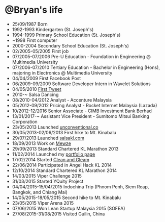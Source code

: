 @Bryan's life
===============

- 25/09/1987 Born
- 1992-1993 Kindergarten (St. Joseph's)
- 1994-1999 Primary School Education (St. Joseph's)
- ~1998 First computer
- 2000-2004 Secondary School Education (St. Joseph's)
- 02/2005-05/2005 First job
- 07/2005-07/2006 Pre-U Education - Foundation in Engineering @ Multimedia University
- 07/2006-07/2010 Tertiary Education - Bachelor in Engineering (Hons), majoring in Electronics @ Multimedia University
- 04/04/2009 First Facebook Post
- 06/2009-09/2009 Software Developer Intern in Wavelet Solutions
- 04/05/2010 [First Tweet](https://twitter.com/bryanwongbh/status/13343536493)
- 2010-~ Salsa Dancing
- 08/2010-04/2012 Analyst - Accenture Malaysia
- 05/2012-09/2012 Pricing Analyst - Rocket Internet Malaysia (Lazada)
- 10/2012-12/2016 Senior Associate - CIMB Investment Bank Berhad
- 13/01/2017-~ Assistant Vice President - Sumitomo Mitsui Banking Corporation
- 23/05/2013 Launched [unconventional.co](http://www.unconventional.co/)
- 30/05/2013-02/06/2013 First hike to Mt. Kinabalu
- 29/07/2013 Launched [salsakl.com](http://www.salsakl.com)
- 18/09/2013 Work on [Mewze](http://www.mewze.com)
- 29/09/2013 Standard Chartered KL Marathon 2013
- 11/02/2014 Launched my [portfolio page](http://www.bryanwongbh.com)
- 17/02/2014 Started [Clean and Gleam](http://www.cleanandgleam.com.my)
- 22/06/2014 Participated in Angel Hack KL 2014
- 12/10/2014 Standard Chartered KL Marathon 2014
- 14/03/2015 Viper Challenge 2015
- 31/03/2015 Started YQuity Project
- 04/04/2015-15/04/2015 Indochina Trip (Phnom Penh, Siem Reap, Bangkok, and Chiang Mai)
- 14/05/2015-18/05/2015 Second hike to Mt. Kinabalu
- 23/05/2015 Viper Arena 2015
- 07/06/2015 Won Lean Startup Malaysia 2015 (SOFEA)
- 27/08/2015-31/08/2015 Visited Guilin, China